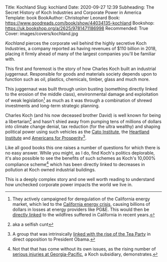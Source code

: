 Title: Kochland
Slug: kochland
Date: 2020-09-27 12:39
Subheading: The Secret History of Koch Industries and Corporate Power in America
Template: book
BookAuthor: Christopher Leonard
Book: https://www.goodreads.com/book/show/44034135-kochland
Bookshop: https://uk.bookshop.org/a/2625/9781471186998
Recommended: True
Cover: images/covers/kochland.jpg

*Kochland* pierces the corporate veil behind the highly secretive Koch Industries, a company reported as having revenues of $110 billion in 2018, placing it firmly ahead of many of the largest companies you'll be familiar with.

This first and foremost is the story of how Charles Koch built an industrial juggernaut. Responsible for goods and materials society depends upon to function such as oil, plastics, chemicals, timber, glass and much more.

This juggernaut was built through union busting (something directly linked to the erosion of the middle class), environmental damage and exploitation of weak legislation[^california] as much as it was through a combination of shrewd investments and long-term strategic planning.

Charles Koch (and his now deceased brother David) is well known for being a libertarian[^libertarian] and hasn't shied away from pumping tens of millions of dollars into climate change denial, tax reduction (for the ultra wealthy) and shaping political power using such vehicles as the [Cato Institute](https://en.wikipedia.org/wiki/Cato_Institute), the [Heartland Institute](https://en.wikipedia.org/wiki/Heartland_Institute) and [Americans for Prosperity](https://en.wikipedia.org/wiki/Americans_for_Prosperity)[^prosperity].

Like all good books this one raises a number of questions for which there is no easy answer. While you might, as I do, find Koch's politics deplorable, it's also possible to see the benefits of such schemes as Koch's 10,000% compliance scheme[^10000] which has been directly linked to decreases in pollution at Koch owned industrial buildings.

This is a deeply complex story and one well worth reading to understand how unchecked corporate power impacts the world we live in.

[^california]: They actively campaigned for deregulation of the California energy market, which led to the [California energy crisis](https://en.wikipedia.org/wiki/2000%E2%80%9301_California_electricity_crisis), causing billions of dollars in losses at energy providers like PG&E. This would then be [directly linked](https://www.bbc.co.uk/news/world-us-canada-53072946) to the wildfires suffered in California in recent years.
[^libertarian]: aka a selfish cunt
[^prosperity]: A group that was intrinsically [linked with the rise of the Tea Party](https://www.newyorker.com/magazine/2010/08/30/covert-operations) in direct opposition to President Obama.
[^10000]: Not that that has come without its own issues, as the rising number of [serious injuries at Georgia-Pacific](https://www.propublica.org/article/rising-profits-rising-injuries-the-safety-crisis-at-koch-industries-georgia-pacific), a Koch subsidiary, demonstrates.